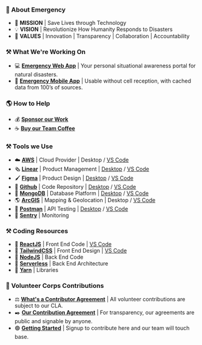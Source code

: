 ### 🚨 About Emergency
- 🚀 **MISSION** | Save Lives through Technology
- 💡 **VISION** | Revolutionize How Humanity Responds to Disasters
- 🧭 **VALUES** | Innovation | Transparency | Collaboration | Accountability

### ⚒️ What We're Working On
- 💻 **[Emergency Web App](https://app.emergency.company/)** | Your personal situational awareness portal for natural disasters.
- 📱 **[Emergency Mobile App](https://play.google.com/store/apps/details?id=com.ev.emergency/)** | Usable without cell reception, with cached data from 100’s of sources.

### 🌎 How to Help
- 💰 **[Sponsor our Work](https://github.com/sponsors/EmergencyVentures)**
- ☕ **[Buy our Team Coffee](https://www.buymeacoffee.com/EmergencyTeam)**

### ⚒️ Tools we Use
- ☁️ **[AWS](https://aws.amazon.com/)** | Cloud Provider | Desktop / [VS Code](https://marketplace.visualstudio.com/items?itemName=AmazonWebServices.aws-toolkit-vscode)
- 🗞️ **[Linear](https://linear.app/)** | Product Management | [Desktop](https://linear.app/docs/get-the-app/) / [VS Code](https://marketplace.visualstudio.com/items?itemName=Linear.linear-open-issue/)
- 🖌️ **[Figma](https://www.figma.com/)** | Product Design | [Desktop](https://www.figma.com/downloads/) / [VS Code](https://marketplace.visualstudio.com/items?itemName=figma.figma-vscode-extension/)
- 💾 **[Github](https://www.github.com/)** | Code Repository | [Desktop](https://desktop.github.com/) / [VS Code](https://marketplace.visualstudio.com/items?itemName=mongodb.mongodb-vscode/)
- 🌿 **[MongoDB](https://www.mongodb.com/)** | Database Platform | [Desktop](https://www.mongodb.com/products/compass) / [VS Code](https://marketplace.visualstudio.com/items?itemName=mongodb.mongodb-vscode/)
- 🌎 **[ArcGIS](https://www.arcgis.com/)** | Mapping & Geolocation | Desktop / [VS Code](https://marketplace.visualstudio.com/items?itemName=Esri.arcgis-jsapi-snippets)
- 🔨 **[Postman](https://www.postman.com/)** | API Testing | [Desktop](https://www.postman.com/downloads/) / [VS Code](https://marketplace.visualstudio.com/items?itemName=Postman.postman-for-vscode/)
- 👀 **[Sentry](https://www.sentry.io/)** | Monitoring

### ⚒️ Coding Resources
- 📇 **[ReactJS](https://react.dev/)** | Front End Code | [VS Code](https://marketplace.visualstudio.com/items?itemName=msjsdiag.vscode-react-native)
- 🎨 **[TailwindCSS](https://tailwindcss.com/)** | Front End Design | [VS Code](https://marketplace.visualstudio.com/items?itemName=bradlc.vscode-tailwindcss)
- 💽 **[NodeJS](https://nodejs.org/en)** | Back End Code
- 📡 **[Serverless](https://www.serverless.com/)** | Back End Architecture
- 🧶 **[Yarn](https://yarnpkg.com/)** | Libraries

### 🙏 Volunteer Corps Contributions
- ⚖️ **[What's a Contributor Agreement](https://en.wikipedia.org/wiki/Contributor_License_Agreement)** | All volunteer contributions are subject to our CLA.
- ✒️ **[Our Contribution Agreement](https://emergency.docsend.com/view/r5ff9nbkq9qn7ky4)** | For transparency, our agreements are public and signable by anyone.
- 🟢 **[Getting Started](https://docs.google.com/forms/d/e/1FAIpQLScbkCXGF6VP-tg8m9PMlXrcdPbmEfXv72BX4w_nsVgTErVdZA/viewform/)** | Signup to contribute here and our team will touch base.
